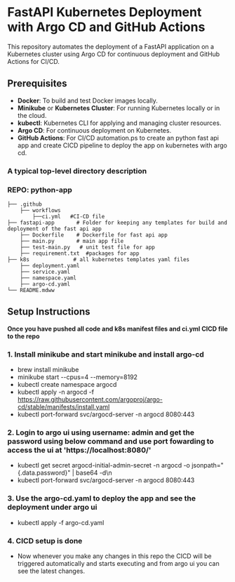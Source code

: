 # FastAPI Kubernetes Deployment with Argo CD and GitHub Actions

This repository automates the deployment of a FastAPI application on a Kubernetes cluster using Argo CD for continuous deployment and GitHub Actions for CI/CD.

## Prerequisites

- **Docker**: To build and test Docker images locally.
- **Minikube** or **Kubernetes Cluster**: For running Kubernetes locally or in the cloud.
- **kubectl**: Kubernetes CLI for applying and managing cluster resources.
- **Argo CD**: For continuous deployment on Kubernetes.
- **GitHub Actions**: For CI/CD automation.ps to create an python fast api app and create CICD pipeline to deploy the app on kubernetes with argo cd.

### A typical top-level directory description

### REPO: python-app

    ├── .github
        ├── workflows
            ├──ci.yml   #CI-CD file 
    ├── fastapi-app       # Folder for keeping any templates for build and deployment of the fast api app
        ├── Dockerfile    # Dockerfile for fast api app
        ├── main.py       # main app file
        ├── test-main.py   # unit test file for app
        ├── requirement.txt  #packages for app
    ├── k8s              # all kubernetes templates yaml files
        ├── deployment.yaml   
        ├── service.yaml   
        ├── namespace.yaml  
        ├── argo-cd.yaml  
    └── README.mdww


## Setup Instructions

**Once you have pushed all code and k8s manifest files and ci.yml CICD file to the repo**

### 1. Install minikube and start minikube and install argo-cd
- brew install minikube
- minikube start --cpus=4 --memory=8192
- kubectl create namespace argocd
- kubectl apply -n argocd -f https://raw.githubusercontent.com/argoproj/argo-cd/stable/manifests/install.yaml
- kubectl port-forward svc/argocd-server -n argocd 8080:443

### 2. Login to argo ui using username: admin and get the password using below command and use port fowarding to access the ui at 'https://localhost:8080/'
- kubectl get secret argocd-initial-admin-secret -n argocd -o jsonpath="{.data.password}" | base64 -d\n
- kubectl port-forward svc/argocd-server -n argocd 8080:443


### 3. Use the argo-cd.yaml to deploy the app and see the deployment under argo ui
- kubectl apply -f argo-cd.yaml

### 4. CICD setup is done
- Now whenever you make any changes in this repo the CICD will be triggered automatically and starts executing and from argo ui you can see the latest changes.
